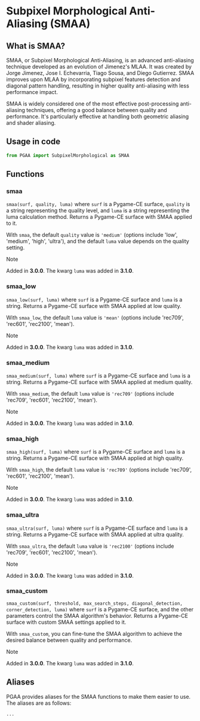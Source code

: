 # Subpixel Morphological Anti-Aliasing (SMAA)

## What is SMAA?

SMAA, or Subpixel Morphological Anti-Aliasing, is an advanced anti-aliasing technique developed as an evolution of Jimenez's MLAA. It was created by Jorge Jimenez, Jose I. Echevarria, Tiago Sousa, and Diego Gutierrez. SMAA improves upon MLAA by incorporating subpixel features detection and diagonal pattern handling, resulting in higher quality anti-aliasing with less performance impact.

SMAA is widely considered one of the most effective post-processing anti-aliasing techniques, offering a good balance between quality and performance. It's particularly effective at handling both geometric aliasing and shader aliasing.

## Usage in code

```python
from PGAA import SubpixelMorphological as SMAA
```

## Functions

### smaa

`smaa(surf, quality, luma)` where `surf` is a Pygame-CE surface, `quality` is a string representing the quality level, and `luma` is a string representing the luma calculation method. Returns a Pygame-CE surface with SMAA applied to it.

With `smaa`, the default `quality` value is `'medium'` (options include 'low', 'medium', 'high', 'ultra'), and the default `luma` value depends on the quality setting.

> [!NOTE]
> Added in **3.0.0**.
> The kwarg `luma` was added in **3.1.0**.

### smaa_low

`smaa_low(surf, luma)` where `surf` is a Pygame-CE surface and `luma` is a string. Returns a Pygame-CE surface with SMAA applied at low quality.

With `smaa_low`, the default `luma` value is `'mean'` (options include 'rec709', 'rec601', 'rec2100', 'mean').

> [!NOTE]
> Added in **3.0.0**.
> The kwarg `luma` was added in **3.1.0**.

### smaa_medium

`smaa_medium(surf, luma)` where `surf` is a Pygame-CE surface and `luma` is a string. Returns a Pygame-CE surface with SMAA applied at medium quality.

With `smaa_medium`, the default `luma` value is `'rec709'` (options include 'rec709', 'rec601', 'rec2100', 'mean').

> [!NOTE]
> Added in **3.0.0**.
> The kwarg `luma` was added in **3.1.0**.

### smaa_high

`smaa_high(surf, luma)` where `surf` is a Pygame-CE surface and `luma` is a string. Returns a Pygame-CE surface with SMAA applied at high quality.

With `smaa_high`, the default `luma` value is `'rec709'` (options include 'rec709', 'rec601', 'rec2100', 'mean').

> [!NOTE]
> Added in **3.0.0**.
> The kwarg `luma` was added in **3.1.0**.

### smaa_ultra

`smaa_ultra(surf, luma)` where `surf` is a Pygame-CE surface and `luma` is a string. Returns a Pygame-CE surface with SMAA applied at ultra quality.

With `smaa_ultra`, the default `luma` value is `'rec2100'` (options include 'rec709', 'rec601', 'rec2100', 'mean').

> [!NOTE]
> Added in **3.0.0**.
> The kwarg `luma` was added in **3.1.0**.

### smaa_custom

`smaa_custom(surf, threshold, max_search_steps, diagonal_detection, corner_detection, luma)` where `surf` is a Pygame-CE surface, and the other parameters control the SMAA algorithm's behavior. Returns a Pygame-CE surface with custom SMAA settings applied to it.

With `smaa_custom`, you can fine-tune the SMAA algorithm to achieve the desired balance between quality and performance.

> [!NOTE]
> Added in **3.0.0**.
> The kwarg `luma` was added in **3.1.0**.

## Aliases

PGAA provides aliases for the SMAA functions to make them easier to use. The aliases are as follows:

 `...`